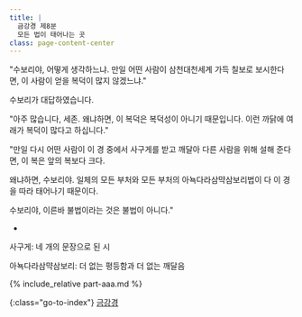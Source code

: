 ```yaml
---
title: |
  금강경 제8분
  모든 법이 태어나는 곳
class: page-content-center
---
```


"수보리야, 어떻게 생각하느냐.
만일 어떤 사람이 삼천대천세계 가득 칠보로 보시한다면,
이 사람이 얻을 복덕이 많지 않겠느냐."

수보리가 대답하였습니다.

"아주 많습니다, 세존.
왜냐하면, 이 복덕은 복덕성이 아니기 때문입니다.
이런 까닭에 여래가 복덕이 많다고 하십니다."

"만일 다시 어떤 사람이
이 경 중에서 사구게를 받고 깨달아 다른 사람을 위해 설해 준다면,
이 복은 앞의 복보다 크다.

왜냐하면, 수보리야.
일체의 모든 부처와 모든 부처의 아뇩다라삼먁삼보리법이
다 이 경을 따라 태어나기 때문이다.

수보리야, 이른바 불법이라는 것은 불법이 아니다."

*

사구게: 네 개의 문장으로 된 시

아뇩다라삼먁삼보리: 더 없는 평등함과 더 없는 깨달음

{% include_relative part-aaa.md %}

{:class="go-to-index"}
[금강경](index)